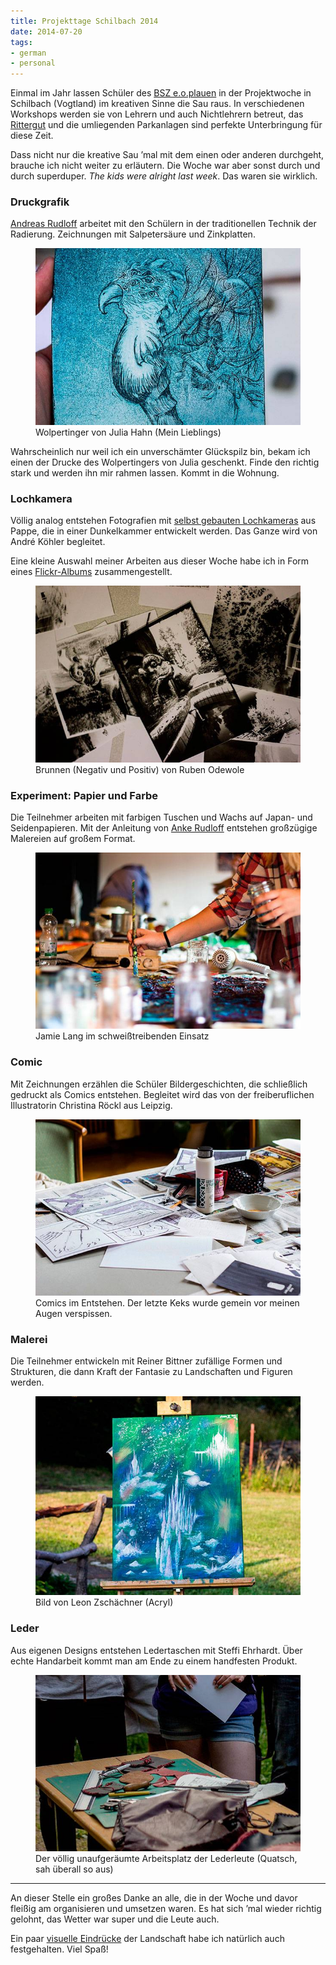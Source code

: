 ```yaml
---
title: Projekttage Schilbach 2014
date: 2014-07-20
tags:
- german
- personal
---
```


Einmal im Jahr lassen Schüler des [BSZ e.o.plauen](http://bsz-eoplauen.de/) in der Projektwoche in Schilbach (Vogtland) im kreativen Sinne die Sau raus. In verschiedenen Workshops werden sie von Lehrern und auch Nichtlehrern betreut, das [Rittergut](http://rittergut-schilbach.de/) und die umliegenden Parkanlagen sind perfekte Unterbringung für diese Zeit.

Dass nicht nur die kreative Sau ’mal mit dem einen oder anderen durchgeht, brauche ich nicht weiter zu erläutern. Die Woche war aber sonst durch und durch superduper. _The kids were alright last week_. Das waren sie wirklich.

### Druckgrafik

[Andreas Rudloff](http://andreas.artrudloff.de/) arbeitet mit den Schülern in der traditionellen Technik der Radierung. Zeichnungen mit Salpetersäure und Zinkplatten.

<figure>
  <img src="/img/posts/schilbach-2014-druckgrafik.jpg" alt="Wolpertinger von Julia Hahn">
  <figcaption>Wolpertinger von Julia Hahn (Mein Lieblings)</figcaption>
</figure>

Wahrscheinlich nur weil ich ein unverschämter Glückspilz bin, bekam ich einen der Drucke des Wolpertingers von Julia geschenkt. Finde den richtig stark und werden ihn mir rahmen lassen. Kommt in die Wohnung.

### Lochkamera

Völlig analog entstehen Fotografien mit [selbst gebauten Lochkameras](https://www.flickr.com/photos/kleinfreund/14687429514/in/set-72157645775493805) aus Pappe, die in einer Dunkelkammer entwickelt werden. Das Ganze wird von André Köhler begleitet.

Eine kleine Auswahl meiner Arbeiten aus dieser Woche habe ich in Form eines [Flickr-Albums](https://www.flickr.com/photos/kleinfreund/sets/72157645775493805/) zusammengestellt.

<figure>
  <img src="/img/posts/schilbach-2014-lochkamera.jpg" alt="Brunnen (Negativ und Positiv) von Ruben Odewole">
  <figcaption>Brunnen (Negativ und Positiv) von Ruben Odewole</figcaption>
</figure>

### Experiment: Papier und Farbe

Die Teilnehmer arbeiten mit farbigen Tuschen und Wachs auf Japan- und Seidenpapieren. Mit der Anleitung von [Anke Rudloff](http://anke.artrudloff.de/) entstehen großzügige Malereien auf großem Format.

<figure>
  <img src="/img/posts/schilbach-2014-wachspapiere.jpg" alt="Jamie Lang">
  <figcaption>Jamie Lang im schweißtreibenden Einsatz</figcaption>
</figure>

### Comic

Mit Zeichnungen erzählen die Schüler Bildergeschichten, die schließlich gedruckt als Comics entstehen. Begleitet wird das von der freiberuflichen Illustratorin Christina Röckl aus Leipzig.

<figure>
  <img src="/img/posts/schilbach-2014-comic.jpg" alt="Comic Workshop">
  <figcaption>Comics im Entstehen. Der letzte Keks wurde gemein vor meinen Augen verspissen.</figcaption>
</figure>

### Malerei

Die Teilnehmer entwickeln mit Reiner Bittner zufällige Formen und Strukturen, die dann Kraft der Fantasie zu Landschaften und Figuren werden.

<figure>
  <img src="/img/posts/schilbach-2014-malerei.jpg" alt="von Leon Zschächner (Acryl)">
  <figcaption>Bild von Leon Zschächner (Acryl)</figcaption>
</figure>

### Leder

Aus eigenen Designs entstehen Ledertaschen mit Steffi Ehrhardt. Über echte Handarbeit kommt man am Ende zu einem handfesten Produkt.

<figure>
  <img src="/img/posts/schilbach-2014-leder.jpg" alt="Leder Workshop">
  <figcaption>Der völlig unaufgeräumte Arbeitsplatz der Lederleute (Quatsch, sah überall so aus)</figcaption>
</figure>

---

An dieser Stelle ein großes Danke an alle, die in der Woche und davor fleißig am organisieren und umsetzen waren. Es hat sich ’mal wieder richtig gelohnt, das Wetter war super und die Leute auch.

Ein paar [visuelle Eindrücke](https://www.flickr.com/photos/kleinfreund/sets/72157645817542653/) der Landschaft habe ich natürlich auch festgehalten. Viel Spaß!
